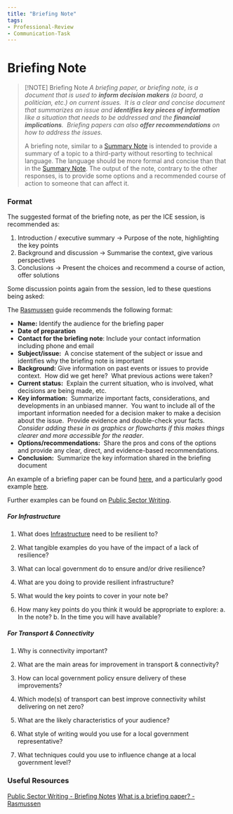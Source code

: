 ```yaml
---
title: "Briefing Note"
tags: 
- Professional-Review
- Communication-Task
---
```

# Briefing Note


> [!NOTE] Briefing Note
> *A briefing paper, or briefing note, is a document that is used to **inform decision makers** (a board, a politician, etc.) on current issues.  It is a clear and concise document that summarizes an issue and **identifies key pieces of information** like a situation that needs to be addressed and the **financial implications**.  Briefing papers can also **offer recommendations** on how to address the issues.*
> 
> A briefing note, similar to a [Summary Note](notes/Summary%20Note.md) is intended to provide a summary of a topic to a third-party without resorting to technical language. The language should be more formal and concise than that in the [Summary Note](notes/Summary%20Note.md). The output of the note, contrary to the other responses, is to provide some options and a recommended course of action to someone that can affect it.

### Format
The suggested format of the briefing note, as per the ICE session, is recommended as:

1) Introduction / executive summary → Purpose of the note, highlighting the key points
2) Background and discussion → Summarise the context, give various perspectives
3) Conclusions → Present the choices and recommend a course of action, offer solutions

Some discussion points again from the session, led to these questions being asked:

The [Rasmussen](https://rasmussen.libanswers.com/faq/313397) guide recommends the following format:
-   **Name:** Identify the audience for the briefing paper
-   **Date of preparation**
-   **Contact for the briefing note**: Include your contact information including phone and email
-   **Subject/issue:**  A concise statement of the subject or issue and identifies why the briefing note is important
-   **Background:** Give information on past events or issues to provide context.  How did we get here?  What previous actions were taken?  
-   **Current status:**  Explain the current situation, who is involved, what decisions are being made, etc.
-   **Key information:**  Summarize important facts, considerations, and developments in an unbiased manner.  You want to include all of the important information needed for a decision maker to make a decision about the issue.  Provide evidence and double-check your facts. *Consider adding these in as graphics or flowcharts if this makes things clearer and more accessible for the reader*.
-   **Options/recommendations:**  Share the pros and cons of the options and provide any clear, direct, and evidence-based recommendations.
-   **Conclusion:**  Summarize the key information shared in the briefing document

An example of a briefing paper can be found [here](https://www.apna.org/wp-content/uploads/2021/03/BriefingPaperSampleI.pdf), and a particularly good example [here](https://www.publicsectorwriting.com/wp-content/uploads/2009/10/Options-Recommendation-Briefing-Note.pdf).

Further examples can be found on [Public Sector Writing](https://www.publicsectorwriting.com/?page_id=6).

##### For Infrastructure
1. What does [Infrastructure](notes/Infrastructure.md) need to be resilient to?
2. What tangible examples do you have of the impact of a lack of resilience?
3. What can local government do to ensure and/or drive resilience?
4. What are you doing to provide resilient infrastructure?

1. What would the key points to cover in your note be?
2. How many key points do you think it would be appropriate to explore:
	a. In the note?
	b. In the time you will have available?

##### For Transport & Connectivity
1. Why is connectivity important?
2. What are the main areas for improvement in transport & connectivity?
3. How can local government policy ensure delivery of these improvements?
4. Which mode(s) of transport can best improve connectivity whilst delivering on net zero?

1. What are the likely characteristics of your audience?
2. What style of writing would you use for a local government representative?
3. What techniques could you use to influence change at a local government level?


### Useful Resources
[Public Sector Writing - Briefing Notes](https://www.publicsectorwriting.com/?page_id=6)
[What is a briefing paper? - Rasmussen](https://rasmussen.libanswers.com/faq/313397)